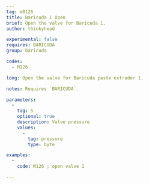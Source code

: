 ```yaml
---
tag: m0126
title: Baricuda 1 Open
brief: Open the valve for Baricuda 1.
author: thinkyhead

experimental: false
requires: BARICUDA
group: baricuda

codes:
  - M126

long: Open the valve for Baricuda paste extruder 1.

notes: Requires `BARICUDA`.

parameters:
  -
    tag: S
    optional: true
    description: Valve pressure
    values:
      -
        tag: pressure
        type: byte

examples:
  -
    code: M126 ; open valve 1

---
```


